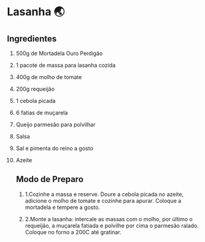 # Lasanha :earth_asia:

## Ingredientes

1. 500g de Mortadela Ouro Perdigão

2. 1 pacote de massa para lasanha cozida

3. 400g de molho de tomate

4. 200g requeijão

5. 1 cebola picada

6. 6 fatias de muçarela

7. Queijo parmesão para polvilhar

8. Salsa

9. Sal e pimenta do reino a gosto

10. Azeite

    ## Modo de Preparo

    1. 1.Cozinhe a massa e reserve. Doure a cebola picada no azeite, adicione o molho de tomate e cozinhe para apurar. Coloque a mortadela e tempere a gosto.

    2. 2.Monte a lasanha: intercale as massas com o molho, por último o requeijão, a muçarela fatiada e polvilhe por cima o parmesão ralado. Coloque no forno a 200C até gratinar.

       